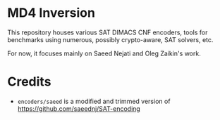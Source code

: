 # MD4 Inversion

This repository houses various SAT DIMACS CNF encoders, tools for benchmarks using numerous, possibly crypto-aware, SAT solvers, etc.

For now, it focuses mainly on Saeed Nejati and Oleg Zaikin's work.

# Credits

- `encoders/saeed` is a modified and trimmed version of https://github.com/saeednj/SAT-encoding
